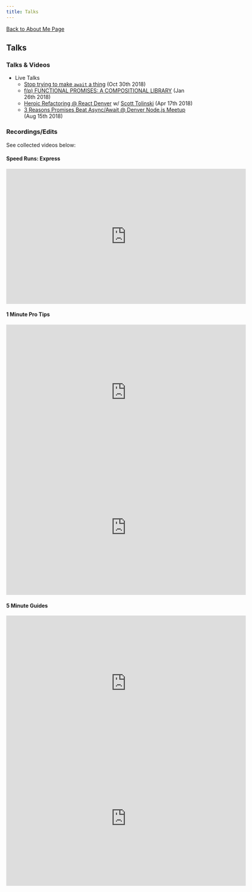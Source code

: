 ```yaml
---
title: Talks
---
```


[Back to About Me Page](/about/)

## Talks

### Talks & Videos

- Live Talks
  * [Stop trying to make `await` a thing]() (Oct 30th 2018)
  * [f(p) FUNCTIONAL PROMISES: A COMPOSITIONAL LIBRARY](https://www.youtube.com/watch?v=TelXmMkMX6o) (Jan 26th 2018)
  * [Heroic Refactoring @ React Denver](https://www.youtube.com/watch?v=X79oCNqandc&feature=youtu.be&t=51m44s) w/ [Scott Tolinski](https://www.scotttolinski.com/) (Apr 17th 2018)
  * [3 Reasons Promises Beat Async/Await @ Denver Node.js Meetup](https://youtu.be/IO68Ld_noLs) (Aug 15th 2018)


### Recordings/Edits

See collected videos below:

#### Speed Runs: Express

<iframe width="640" height="360" src="https://www.youtube.com/embed/3pMLGK_EKxE" frameborder="0" allow="autoplay; encrypted-media" allowfullscreen></iframe>

#### 1 Minute Pro Tips

<iframe width="640" height="360" src="https://www.youtube.com/embed/xR_MZE1SIkk?rel=0" frameborder="0" allow="autoplay; encrypted-media" allowfullscreen></iframe>

<iframe width="640" height="360" src="https://www.youtube.com/embed/P_tghqWj72M?rel=0" frameborder="0" allow="autoplay; encrypted-media" allowfullscreen></iframe>


#### 5 Minute Guides

<iframe width="640" height="360" src="https://www.youtube.com/embed/oRoRciWBhx4?rel=0" frameborder="0" allow="autoplay; encrypted-media" allowfullscreen></iframe>

<iframe width="640" height="360" src="https://www.youtube.com/embed/lp4M6iIsmcA?rel=0" frameborder="0" allow="autoplay; encrypted-media" allowfullscreen></iframe>

